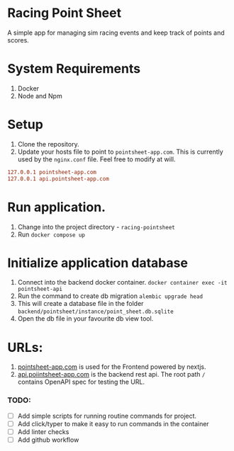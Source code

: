 # Racing Point Sheet
A simple app for managing sim racing events and keep track of points and scores.

# System Requirements
1. Docker
2. Node and Npm 

# Setup

1. Clone the repository. 
2. Update your hosts file to point to `pointsheet-app.com`. This is currently used by the `nginx.conf` file. Feel free to modify at will. 
```ini
127.0.0.1 pointsheet-app.com
127.0.0.1 api.pointsheet-app.com
```

# Run application. 
1. Change into the project directory - `racing-pointsheet`
2. Run `docker compose up`

# Initialize application database
1. Connect into the backend docker container. `docker container exec -it pointsheet-api`
2. Run the command to create db migration `alembic upgrade head`
3. This will create a database file in the folder `backend/pointsheet/instance/point_sheet.db.sqlite`
4. Open the db file in your favourite db view tool. 


# URLs: 
1. [pointsheet-app.com](pointsheet-app.com) is used for the Frontend powered by nextjs. 
2. [api.poiintsheet-app.com](api.pointsheet-app.com) is the backend rest api. The root path `/` contains OpenAPI spec for testing the URL.


### TODO:

- [ ] Add simple scripts for running routine commands for project.
- [ ] Add click/typer to make it easy to run commands in the container
- [ ] Add linter checks
- [ ] Add github workflow